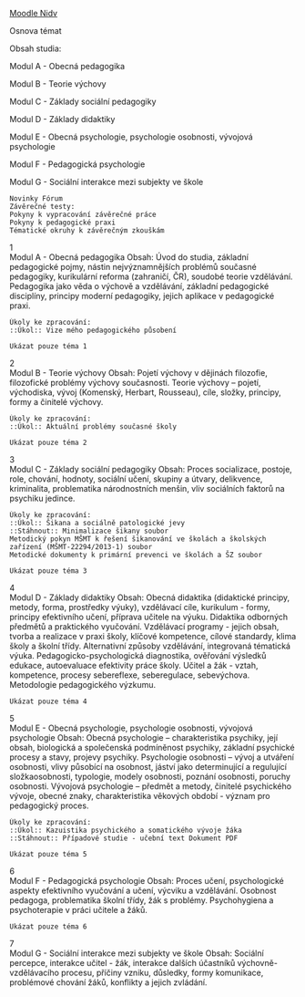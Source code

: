 [Moodle Nidv](http://moodle.nidv.cz/course/view.php?id=83)

Osnova témat
 	
Obsah studia:

Modul A - Obecná pedagogika

Modul B - Teorie výchovy

Modul C - Základy sociální pedagogiky

Modul D - Základy didaktiky

Modul E - Obecná psychologie, psychologie osobnosti, vývojová psychologie

Modul F - Pedagogická psychologie

Modul G - Sociální interakce mezi subjekty ve škole

    Novinky Fórum
    Závěrečné testy:
    Pokyny k vypracování závěrečné práce
    Pokyny k pedagogické praxi
    Tématické okruhy k závěrečným zkouškám

	 
1	
Modul A - Obecná pedagogika
Obsah: Úvod do studia, základní pedagogické pojmy, nástin nejvýznamnějších problémů současné pedagogiky, kurikulární reforma (zahraničí, ČR), soudobé teorie vzdělávání. Pedagogika jako věda o výchově a vzdělávání, základní pedagogické disciplíny, principy moderní pedagogiky, jejich aplikace v pedagogické praxi.

    Úkoly ke zpracování:
    ::Úkol:: Vize mého pedagogického působení

	Ukázat pouze téma 1
2	
Modul B - Teorie výchovy
Obsah: Pojetí výchovy v dějinách filozofie, filozofické problémy výchovy současnosti.
Teorie výchovy – pojetí, východiska, vývoj (Komenský, Herbart, Rousseau), cíle, složky, principy, formy a činitelé výchovy.

    Úkoly ke zpracování:
    ::Úkol:: Aktuální problémy současné školy

	Ukázat pouze téma 2
3	
Modul C - Základy sociální pedagogiky
Obsah: Proces socializace, postoje, role, chování, hodnoty, sociální učení, skupiny a útvary, delikvence, kriminalita, problematika národnostních menšin, vliv sociálních faktorů na psychiku jedince.

    Úkoly ke zpracování:
    ::Úkol:: Šikana a sociálně patologické jevy
    ::Stáhnout:: Minimalizace šikany soubor
    Metodický pokyn MŠMT k řešení šikanování ve školách a školských zařízení (MŠMT-22294/2013-1) soubor
    Metodické dokumenty k primární prevenci ve školách a ŠZ soubor

	Ukázat pouze téma 3
4	
Modul D - Základy didaktiky
Obsah: Obecná didaktika (didaktické principy, metody, forma, prostředky výuky), vzdělávací cíle, kurikulum - formy, principy efektivního učení, příprava učitele na výuku. Didaktika odborných předmětů a praktického vyučování. Vzdělávací programy - jejich obsah, tvorba a realizace v praxi školy, klíčové kompetence, cílové standardy, klima školy a školní třídy. Alternativní způsoby vzdělávání, integrovaná tématická výuka. Pedagogicko-psychologická diagnostika, ověřování výsledků edukace, autoevaluace efektivity práce školy. Učitel a žák - vztah, kompetence, procesy sebereflexe, seberegulace, sebevýchova. Metodologie pedagogického výzkumu.

	Ukázat pouze téma 4
5	
Modul E - Obecná psychologie, psychologie osobnosti, vývojová psychologie
Obsah: Obecná psychologie – charakteristika psychiky, její obsah, biologická a společenská podmíněnost psychiky, základní psychické procesy a stavy, projevy psychiky.
Psychologie osobnosti – vývoj a utváření osobnosti, vlivy působící na osobnost, jáství jako determinující a regulující složkaosobnosti, typologie, modely osobnosti, poznání osobnosti, poruchy osobnosti.
Vývojová psychologie – předmět a metody, činitelé psychického vývoje, obecné znaky, charakteristika věkových období - význam pro pedagogický proces.

    Úkoly ke zpracování:
    ::Úkol:: Kazuistika psychického a somatického vývoje žáka
    ::Stáhnout:: Případové studie - učební text Dokument PDF

	Ukázat pouze téma 5
6	
Modul F - Pedagogická psychologie
Obsah: Proces učení, psychologické aspekty efektivního vyučování a učení, výcviku a vzdělávání. Osobnost pedagoga, problematika školní třídy, žák s problémy.
Psychohygiena a psychoterapie v práci učitele a žáků.

	Ukázat pouze téma 6
7	
Modul G - Sociální interakce mezi subjekty ve škole
Obsah: Sociální percepce, interakce učitel - žák, interakce dalších účastníků výchovně-vzdělávacího procesu, příčiny vzniku, důsledky, formy komunikace, problémové chování žáků, konflikty a jejich zvládání.


